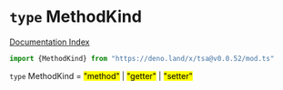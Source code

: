 # `type` MethodKind

[Documentation Index](../README.md)

```ts
import {MethodKind} from "https://deno.land/x/tsa@v0.0.52/mod.ts"
```

`type` MethodKind = <mark>"method"</mark> | <mark>"getter"</mark> | <mark>"setter"</mark>